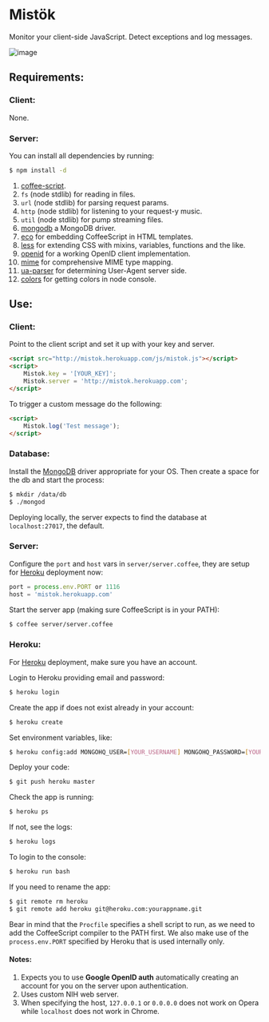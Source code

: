 # Mistök

Monitor your client-side JavaScript. Detect exceptions and log messages.

![image](https://raw.github.com/radekstepan/mistok/master/example.png)

## Requirements:

### Client:

None.

### Server:

You can install all dependencies by running:

```bash
$ npm install -d
```

1. [coffee-script](http://coffeescript.org).
2. `fs` (node stdlib) for reading in files.
3. `url` (node stdlib) for parsing request params.
4. `http` (node stdlib) for listening to your request-y music.
5. `util` (node stdlib) for pump streaming files.
6. [mongodb](http://mongodb.github.com/node-mongodb-native) a MongoDB driver.
7. [eco](https://github.com/sstephenson/eco) for embedding CoffeeScript in HTML templates.
8. [less](http://http://lesscss.org) for extending CSS with mixins, variables, functions and the like.
9. [openid](https://github.com/havard/node-openid) for a working OpenID client implementation.
10. [mime](https://github.com/bentomas/node-mime) for comprehensive MIME type mapping.
11. [ua-parser](https://github.com/tobie/ua-parser) for determining User-Agent server side.
12. [colors](https://github.com/Marak/colors.js) for getting colors in node console.

## Use:

### Client:

Point to the client script and set it up with your key and server.

```html
<script src="http://mistok.herokuapp.com/js/mistok.js"></script>
<script>
    Mistok.key = '[YOUR_KEY]';
    Mistok.server = 'http://mistok.herokuapp.com';
</script>
```

To trigger a custom message do the following:

```html
<script>
    Mistok.log('Test message');
</script>
```

### Database:

Install the [MongoDB](http://www.mongodb.org/downloads) driver appropriate for your OS. Then create a space for the db and start the process:

```bash
$ mkdir /data/db
$ ./mongod
```

Deploying locally, the server expects to find the database at `localhost:27017`, the default.

### Server:

Configure the `port` and `host` vars in `server/server.coffee`, they are setup for [Heroku](http://heroku.com) deployment now:

```javascript
port = process.env.PORT or 1116
host = 'mistok.herokuapp.com'
```

Start the server app (making sure CoffeeScript is in your PATH):

```bash
$ coffee server/server.coffee
```

### Heroku:

For [Heroku](http://heroku.com) deployment, make sure you have an account.

Login to Heroku providing email and password:

```bash
$ heroku login
```

Create the app if does not exist already in your account:

```bash
$ heroku create
```

Set environment variables, like:

```bash
$ heroku config:add MONGOHQ_USER=[YOUR_USERNAME] MONGOHQ_PASSWORD=[YOUR_PASSWORD]
```

Deploy your code:

```bash
$ git push heroku master
```

Check the app is running:

```bash
$ heroku ps
```

If not, see the logs:

```bash
$ heroku logs
```

To login to the console:

```bash
$ heroku run bash
```

If you need to rename the app:

```bash
$ git remote rm heroku
$ git remote add heroku git@heroku.com:yourappname.git
```

Bear in mind that the `Procfile` specifies a shell script to run, as we need to add the CoffeeScript compiler to the PATH first. We also make use of the `process.env.PORT` specified by Heroku that is used internally only.

#### Notes:

1. Expects you to use **Google OpenID auth** automatically creating an account for you on the server upon authentication.
3. Uses custom NIH web server.
4. When specifying the host, `127.0.0.1` or `0.0.0.0` does not work on Opera while `localhost` does not work in Chrome.